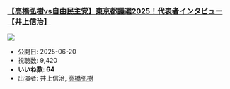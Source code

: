 ### [【高橋弘樹vs自由民主党】東京都議選2025！代表者インタビュー【井上信治】](https://www.youtube.com/watch?v=_a4Y_Y3bGHE)
[![](https://img.youtube.com/vi/_a4Y_Y3bGHE/sddefault.jpg)](https://www.youtube.com/watch?v=_a4Y_Y3bGHE)
-   公開日: 2025-06-20
-   視聴数: 9,420
-   **いいね数: 64**
-   出演者: 井上信治, [高橋弘樹](/rehacq_fan/people/高橋弘樹 "wikilink")

